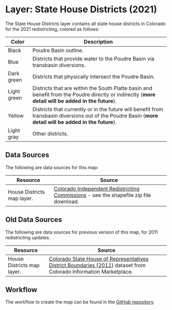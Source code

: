 # Layer: State House Districts (2021) #

The State House Districts layer contains all state house districts in Colorado for the 2021 redistricting,
colored as follows:

| **Color** | **Description** |
| -- | -- |
| Black | Poudre Basin outline. |
| Blue | Districts that provide water to the Poudre Basin via transbasin diversions. |
| Dark green | Districts that physically intersect the Poudre Basin. |
| Light green | Districts that are within the South Platte basin and benefit from the Poudre directly or indirectly (**more detail will be added in the future**). |
| Yellow | Districts that currently or in the future will benefit from transbasin diversions out of the Poudre Basin (**more detail will be added in the future**). |
| Light gray | Other districts. |

## Data Sources ##

The following are data sources for this map:

| **Resource** | **Source** |
| -- | -- |
|  House Districts map layer. | [Colorado Independent Redistricting Commissions](https://redistricting.colorado.gov/content/house-final-approved) - see the shapefile zip file download. |

## Old Data Sources ##

The following are data sources for previous version of this map, for 2011 redistricting updates.

| **Resource** | **Source** |
| -- | -- |
|  House Districts map layer. | [Colorado State House of Representatives District Boundaries (2011)](https://data.colorado.gov/Legislative/Colorado-State-House-of-Representatives-District-B/jf7j-4sik) dataset from Colorado Information Marketplace. |

## Workflow ##

The workflow to create the map can be found in the [GitHub repository](https://github.com/OpenWaterFoundation/owf-infomapper-poudre/tree/master/workflow/BasinEntities/Political-LegislativeDistricts).
